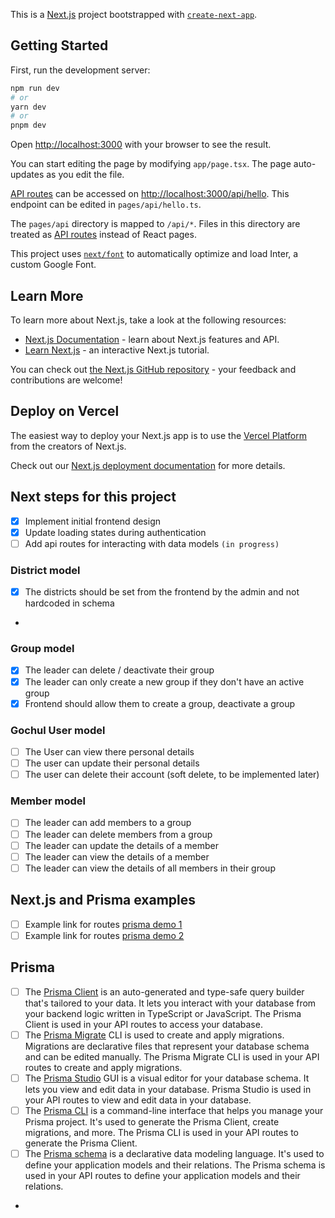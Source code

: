 This is a [Next.js](https://nextjs.org/) project bootstrapped with [`create-next-app`](https://github.com/vercel/next.js/tree/canary/packages/create-next-app).

## Getting Started

First, run the development server:

```bash
npm run dev
# or
yarn dev
# or
pnpm dev
```

Open [http://localhost:3000](http://localhost:3000) with your browser to see the result.

You can start editing the page by modifying `app/page.tsx`. The page auto-updates as you edit the file.

[API routes](https://nextjs.org/docs/api-routes/introduction) can be accessed on [http://localhost:3000/api/hello](http://localhost:3000/api/hello). This endpoint can be edited in `pages/api/hello.ts`.

The `pages/api` directory is mapped to `/api/*`. Files in this directory are treated as [API routes](https://nextjs.org/docs/api-routes/introduction) instead of React pages.

This project uses [`next/font`](https://nextjs.org/docs/basic-features/font-optimization) to automatically optimize and load Inter, a custom Google Font.

## Learn More

To learn more about Next.js, take a look at the following resources:

- [Next.js Documentation](https://nextjs.org/docs) - learn about Next.js features and API.
- [Learn Next.js](https://nextjs.org/learn) - an interactive Next.js tutorial.

You can check out [the Next.js GitHub repository](https://github.com/vercel/next.js/) - your feedback and contributions are welcome!

## Deploy on Vercel

The easiest way to deploy your Next.js app is to use the [Vercel Platform](https://vercel.com/new?utm_medium=default-template&filter=next.js&utm_source=create-next-app&utm_campaign=create-next-app-readme) from the creators of Next.js.

Check out our [Next.js deployment documentation](https://nextjs.org/docs/deployment) for more details.

## Next steps for this project

- [x] Implement initial frontend design
- [x] Update loading states during authentication
- [ ] Add api routes for interacting with data models `(in progress)`

### District model

- [x] The districts should be set from the frontend by the admin and not hardcoded in schema
-

### Group model

- [x] The leader can delete / deactivate their group
- [x] The leader can only create a new group if they don't have an active group
- [x] Frontend should allow them to create a group, deactivate a group

### Gochul User model

- [ ] The User can view there personal details
- [ ] The user can update their personal details
- [ ] The user can delete their account (soft delete, to be implemented later)

### Member model

- [ ] The leader can add members to a group
- [ ] The leader can delete members from a group
- [ ] The leader can update the details of a member
- [ ] The leader can view the details of a member
- [ ] The leader can view the details of all members in their group

## Next.js and Prisma examples

- [ ] Example link for routes [prisma demo 1](https://github.com/prisma/prisma-examples/blob/latest/javascript/rest-nextjs/pages/api/post/index.js)
- [ ] Example link for routes [prisma demo 2](https://github.com/prisma/prisma-examples/blob/latest/typescript/rest-nextjs-api-routes-auth/pages/api/post/%5Bid%5D.ts)

## Prisma

- [ ] The [Prisma Client](https://www.prisma.io/docs/concepts/components/prisma-client) is an auto-generated and type-safe query builder that's tailored to your data. It lets you interact with your database from your backend logic written in TypeScript or JavaScript. The Prisma Client is used in your API routes to access your database.
- [ ] The [Prisma Migrate](https://www.prisma.io/docs/concepts/components/prisma-migrate) CLI is used to create and apply migrations. Migrations are declarative files that represent your database schema and can be edited manually. The Prisma Migrate CLI is used in your API routes to create and apply migrations.
- [ ] The [Prisma Studio](https://www.prisma.io/docs/concepts/components/prisma-studio) GUI is a visual editor for your database schema. It lets you view and edit data in your database. Prisma Studio is used in your API routes to view and edit data in your database.
- [ ] The [Prisma CLI](https://www.prisma.io/docs/concepts/components/prisma-cli-and-configuration) is a command-line interface that helps you manage your Prisma project. It's used to generate the Prisma Client, create migrations, and more. The Prisma CLI is used in your API routes to generate the Prisma Client.
- [ ] The [Prisma schema](https://www.prisma.io/docs/concepts/components/prisma-schema) is a declarative data modeling language. It's used to define your application models and their relations. The Prisma schema is used in your API routes to define your application models and their relations.
-
